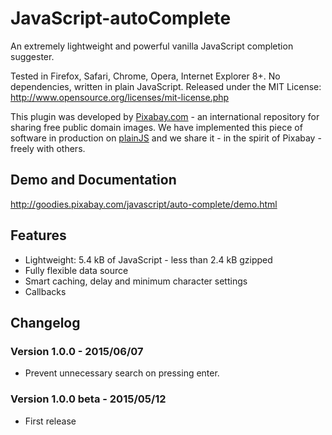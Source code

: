 JavaScript-autoComplete
===================

An extremely lightweight and powerful vanilla JavaScript completion suggester.

Tested in Firefox, Safari, Chrome, Opera, Internet Explorer 8+. No dependencies, written in plain JavaScript.
Released under the MIT License: http://www.opensource.org/licenses/mit-license.php

This plugin was developed by [Pixabay.com](http://pixabay.com/) - an international repository for sharing free public domain images.
We have implemented this piece of software in production on [plainJS](http://plainjs.com/) and we share it - in the spirit of Pixabay - freely with others.

## Demo and Documentation

http://goodies.pixabay.com/javascript/auto-complete/demo.html

## Features

* Lightweight: 5.4 kB of JavaScript - less than 2.4 kB gzipped
* Fully flexible data source
* Smart caching, delay and minimum character settings
* Callbacks

## Changelog

### Version 1.0.0 - 2015/06/07

* Prevent unnecessary search on pressing enter.

### Version 1.0.0 beta - 2015/05/12

* First release
